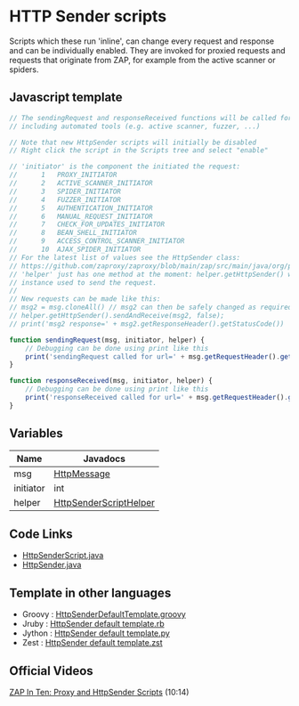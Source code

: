 HTTP Sender scripts
===================

Scripts which these run 'inline', can change every request and response and can be individually enabled. 
They are invoked for proxied requests and requests that originate from ZAP, for example from the active scanner or spiders.

## Javascript template

```javascript
// The sendingRequest and responseReceived functions will be called for all requests/responses sent/received by ZAP, 
// including automated tools (e.g. active scanner, fuzzer, ...)

// Note that new HttpSender scripts will initially be disabled
// Right click the script in the Scripts tree and select "enable"  

// 'initiator' is the component the initiated the request:
// 		1	PROXY_INITIATOR
// 		2	ACTIVE_SCANNER_INITIATOR
// 		3	SPIDER_INITIATOR
// 		4	FUZZER_INITIATOR
// 		5	AUTHENTICATION_INITIATOR
// 		6	MANUAL_REQUEST_INITIATOR
// 		7	CHECK_FOR_UPDATES_INITIATOR
// 		8	BEAN_SHELL_INITIATOR
// 		9	ACCESS_CONTROL_SCANNER_INITIATOR
// 		10	AJAX_SPIDER_INITIATOR
// For the latest list of values see the HttpSender class:
// https://github.com/zaproxy/zaproxy/blob/main/zap/src/main/java/org/parosproxy/paros/network/HttpSender.java
// 'helper' just has one method at the moment: helper.getHttpSender() which returns the HttpSender 
// instance used to send the request.
//
// New requests can be made like this:
// msg2 = msg.cloneAll() // msg2 can then be safely changed as required without affecting msg
// helper.getHttpSender().sendAndReceive(msg2, false);
// print('msg2 response=' + msg2.getResponseHeader().getStatusCode())

function sendingRequest(msg, initiator, helper) {
	// Debugging can be done using print like this
	print('sendingRequest called for url=' + msg.getRequestHeader().getURI().toString())
}

function responseReceived(msg, initiator, helper) {
	// Debugging can be done using print like this
	print('responseReceived called for url=' + msg.getRequestHeader().getURI().toString())
}
```
## Variables
| Name | Javadocs |
| --- | --- |
| msg | [HttpMessage](https://static.javadoc.io/org.zaproxy/zap/2.9.0/org/parosproxy/paros/network/HttpMessage.html) |
| initiator | int |
| helper | [HttpSenderScriptHelper](https://static.javadoc.io/org.zaproxy/zap/2.9.0/org/zaproxy/zap/extension/script/HttpSenderScriptHelper.html) |

## Code Links
* [HttpSenderScript.java](https://github.com/zaproxy/zaproxy/blob/main/zap/src/main/java/org/zaproxy/zap/extension/script/HttpSenderScript.java)
* [HttpSender.java](https://github.com/zaproxy/zaproxy/blob/main/zap/src/main/java/org/parosproxy/paros/network/HttpSender.java)

## Template in other languages

* Groovy : [HttpSenderDefaultTemplate.groovy](https://github.com/zaproxy/zap-extensions/blob/master/addOns/groovy/src/main/zapHomeFiles/scripts/templates/httpsender/HttpSenderDefaultTemplate.groovy)
* Jruby : [HttpSender default template.rb](https://github.com/zaproxy/zap-extensions/blob/master/addOns/jruby/src/main/zapHomeFiles/scripts/templates/httpsender/HttpSender%20default%20template.rb)
* Jython : [HttpSender default template.py](https://github.com/zaproxy/zap-extensions/blob/master/addOns/jython/src/main/zapHomeFiles/scripts/templates/httpsender/HttpSender%20default%20template.py)
* Zest : [HttpSender default template.zst](https://github.com/zaproxy/zap-extensions/blob/master/addOns/zest/src/main/zapHomeFiles/scripts/templates/httpsender/HttpSender%20default%20template.zst)

## Official Videos

[ZAP In Ten: Proxy and HttpSender Scripts](https://play.sonatype.com/watch/4no8EY1iB8RdnQLPFpYi2a) (10:14)
